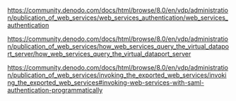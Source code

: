 

https://community.denodo.com/docs/html/browse/8.0/en/vdp/administration/publication_of_web_services/web_services_authentication/web_services_authentication

https://community.denodo.com/docs/html/browse/8.0/en/vdp/administration/publication_of_web_services/how_web_services_query_the_virtual_dataport_server/how_web_services_query_the_virtual_dataport_server


https://community.denodo.com/docs/html/browse/8.0/en/vdp/administration/publication_of_web_services/invoking_the_exported_web_services/invoking_the_exported_web_services#invoking-web-services-with-saml-authentication-programmatically
